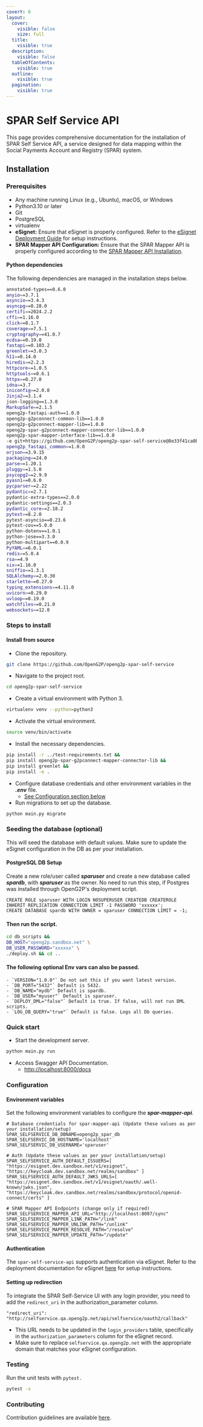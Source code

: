 ```yaml
---
coverY: 0
layout:
  cover:
    visible: false
    size: full
  title:
    visible: true
  description:
    visible: false
  tableOfContents:
    visible: true
  outline:
    visible: true
  pagination:
    visible: true
---
```


# SPAR Self Service API

This page provides comprehensive documentation for the installation of SPAR Self Service API, a service designed for data mapping within the Social Payments Account and Registry (SPAR) system.

## Installation

### Prerequisites

* Any machine running Linux (e.g., Ubuntu), macOS, or Windows
* Python3.10 or later
* Git
* PostgreSQL
* virtualenv
* **eSignet:** Ensure that eSignet is properly configured. Refer to the [eSignet Deployment Guide](../../../deployment/common-components/esignet.md) for setup instructions.
* **SPAR Mapper API Configuration:** Ensure that the SPAR Mapper API is properly configured according to the [SPAR Mapper API Installation](spar-mapper-api.md).

#### Python dependencies

The following dependencies are managed in the installation steps below.

```sh
annotated-types==0.6.0
anyio==3.7.1
asyncio==3.4.3
asyncpg==0.28.0
certifi==2024.2.2
cffi==1.16.0
click==8.1.7
coverage==7.5.1
cryptography==41.0.7
ecdsa==0.19.0
fastapi==0.103.2
greenlet==3.0.3
h11==0.14.0
hiredis==2.2.3
httpcore==1.0.5
httptools==0.6.1
httpx==0.27.0
idna==3.7
iniconfig==2.0.0
Jinja2==3.1.4
json-logging==1.3.0
MarkupSafe==2.1.5
openg2p-fastapi-auth==1.0.0
openg2p-g2pconnect-common-lib==1.0.0
openg2p-g2pconnect-mapper-lib==1.0.0
openg2p-spar-g2pconnect-mapper-connector-lib==1.0.0
openg2p-spar-mapper-interface-lib==1.0.0
-e git+https://github.com/OpenG2P/openg2p-spar-self-service@8e33f41ca0b2447860e8e8e8f901cc3afcc5707c#egg=openg2p_spar_self_service_api&subdirectory=openg2p-spar-self-service-api
openg2p_fastapi_common==1.0.0
orjson==3.9.15
packaging==24.0
parse==1.20.1
pluggy==1.5.0
psycopg2==2.9.9
pyasn1==0.6.0
pycparser==2.22
pydantic==2.7.1
pydantic-extra-types==2.0.0
pydantic-settings==2.0.3
pydantic_core==2.18.2
pytest==8.2.0
pytest-asyncio==0.23.6
pytest-cov==5.0.0
python-dotenv==1.0.1
python-jose==3.3.0
python-multipart==0.0.9
PyYAML==6.0.1
redis==5.0.4
rsa==4.9
six==1.16.0
sniffio==1.3.1
SQLAlchemy==2.0.30
starlette==0.27.0
typing_extensions==4.11.0
uvicorn==0.29.0
uvloop==0.19.0
watchfiles==0.21.0
websockets==12.0
```

### Steps to install

#### Install from source

* Clone the repository.

```sh
git clone https://github.com/OpenG2P/openg2p-spar-self-service
```

* Navigate to the project root.

```sh
cd openg2p-spar-self-service
```

* Create a virtual environment with Python 3.

```sh
virtualenv venv --python=python3
```

* Activate the virtual environment.

```sh
source venv/bin/activate
```

* Install the necessary dependencies.

```sh
pip install -r ../test-requirements.txt &&
pip install openg2p-spar-g2pconnect-mapper-connector-lib &&
pip install greenlet && 
pip install -e .
```

* Configure database credentials and other environment variables in the _**.env**_ file.
  * [See Configuration section below](spar-self-service-api.md#configuration)
* &#x20;Run migrations to set up the database.

```sh
python main.py migrate
```

### Seeding the database (optional)

This will seed the database with default values. Make sure to update the eSignet configuration in the DB as per your installation.

#### PostgreSQL DB Setup

Create a new role/user called _**sparuser**_ and create a new database called _**spardb**_, with _**sparuser**_ as the owner. No need to run this step, if Postgres was installed through OpenG2P's deployment script.

```plsql
CREATE ROLE sparuser WITH LOGIN NOSUPERUSER CREATEDB CREATEROLE INHERIT REPLICATION CONNECTION LIMIT -1 PASSWORD 'xxxxxx';
CREATE DATABASE spardb WITH OWNER = sparuser CONNECTION LIMIT = -1;  
```

#### Then run the script.

```sh
cd db_scripts &&
DB_HOST="openg2p.sandbox.net" \
DB_USER_PASSWORD="xxxxxx" \
./deploy.sh && cd ..
```

#### The following optional Env vars can also be passed.

```
- `VERSION="1.0.0"` Do not set this if you want latest version.
- `DB_PORT="5432"` Default is 5432.
- `DB_NAME="mydb"` Default is spardb.
- `DB_USER="myuser"` Default is sparuser.
- `DEPLOY_DML="false"` Default is true. If false, will not run DML scripts.
- `LOG_DB_QUERY="true"` Default is false. Logs all Db queries.
```

### Quick start

* Start the development server.

```sh
python main.py run
```

* Access Swagger API Documentation.
  * [http://localhost:8000/docs](http://localhost:8000/docs)

### Configuration

#### Environment variables

Set the following environment variables to configure the _**spar-mapper-api**_.

```markup
# Database credentials for spar-mapper-api (Update these values as per your installation/setup)
SPAR_SELFSERVICE_DB_DBNAME=openg2p_spar_db
SPAR_SELFSERVIC_DB_HOSTNAME='localhost'
SPAR_SELFSERVIC_DB_USERNAME='sparuser'

# Auth (Update these values as per your installation/setup)
SPAR_SELFSERVICE_AUTH_DEFAULT_ISSUERS=[ "https://esignet.dev.sandbox.net/v1/esignet", "https://keycloak.dev.sandbox.net/realms/sandbox" ]
SPAR_SELFSERVICE_AUTH_DEFAULT_JWKS_URLS=[ "https://esignet.dev.sandbox.net/v1/esignet/oauth/.well-known/jwks.json", "https://keycloak.dev.sandbox.net/realms/sandbox/protocol/openid-connect/certs" ]

# SPAR Mapper API Endpoints (change only if required)
SPAR_SELFSERVICE_MAPPER_API_URL="http://localhost:8007/sync"
SPAR_SELFSERVICE_MAPPER_LINK_PATH="/link"
SPAR_SELFSERVICE_MAPPER_UNLINK_PATH="/unlink"
SPAR_SELFSERVICE_MAPPER_RESOLVE_PATH="/resolve"
SPAR_SELFSERVICE_MAPPER_UPDATE_PATH="/update"
```

#### Authentication

The `spar-self-service-api` supports authentication via eSignet. Refer to the deployment documentation for eSignet [here](../../../deployment/common-components/esignet.md) for setup instructions.

#### Setting up redirection

To integrate the SPAR Self-Service UI with any login provider, you need to add the `redirect_uri` in the authorization\_parameter column.

```
"redirect_uri": "http://selfservice.qa.openg2p.net/api/selfservice/oauth2/callback"
```

* This URL needs to be updated in the `login_providers` table, specifically in the `authorization_parameters` column for the eSignet record.
* Make sure to replace `selfservice.qa.openg2p.net` with the appropriate domain that matches your eSignet configuration.

### Testing

Run the unit tests with `pytest.`

```sh
pytest -s
```

### Contributing

Contribution guidelines are available [here](https://github.com/OpenG2P/openg2p-spar-mapper-api/blob/develop/CONTRIBUTING.md).
